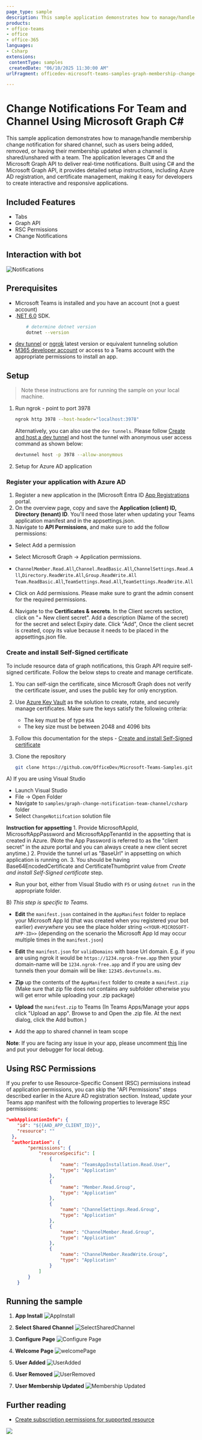 ```yaml
---
page_type: sample
description: This sample application demonstrates how to manage/handle membership change notification for shared channel, such as users being added, removed, or having their membership updated and when a channel is shared/unshared with a team, using Microsoft Graph and C#.
products:
- office-teams
- office
- office-365
languages:
- Csharp
extensions: 
 contentType: samples
 createdDate: "06/10/2025 11:30:00 AM"
urlFragment: officedev-microsoft-teams-samples-graph-membership-change-notification

---
```


# Change Notifications For Team and Channel Using Microsoft Graph C#

This sample application demonstrates how to manage/handle membership change notification for shared channel, such as users being added, removed, or having their membership updated when a channel is shared/unshared with a team. The application leverages C# and the Microsoft Graph API to deliver real-time notifications. Built using C# and the Microsoft Graph API, it provides detailed setup instructions, including Azure AD registration, and certificate management, making it easy for developers to create interactive and responsive applications.

## Included Features
* Tabs
* Graph API
* RSC Permissions
* Change Notifications

## Interaction with bot
![Notifications](ChangeNotification/Images/ChangeNotifications.gif)

## Prerequisites

- Microsoft Teams is installed and you have an account (not a guest account)
-  .[NET 6.0](https://dotnet.microsoft.com/en-us/download) SDK.
    ```bash
        # determine dotnet version
        dotnet --version
    ```
-  [dev tunnel](https://learn.microsoft.com/en-us/azure/developer/dev-tunnels/get-started?tabs=windows) or [ngrok](https://ngrok.com/download) latest version or equivalent tunneling solution
-  [M365 developer account](https://docs.microsoft.com/en-us/microsoftteams/platform/concepts/build-and-test/prepare-your-o365-tenant) or access to a Teams account with the appropriate permissions to install an app.

## Setup

> Note these instructions are for running the sample on your local machine.

1) Run ngrok - point to port 3978

   ```bash
   ngrok http 3978 --host-header="localhost:3978"
   ```  

   Alternatively, you can also use the `dev tunnels`. Please follow [Create and host a dev tunnel](https://learn.microsoft.com/en-us/azure/developer/dev-tunnels/get-started?tabs=windows) and host the tunnel with anonymous user access command as shown below:

   ```bash
   devtunnel host -p 3978 --allow-anonymous
   ```

2) Setup for Azure AD application

### Register your application with Azure AD

1. Register a new application in the [Microsoft Entra ID [App Registrations](https://go.microsoft.com/fwlink/?linkid=2083908) portal.
2. On the overview page, copy and save the **Application (client) ID, Directory (tenant) ID**. You'll need those later when updating your Teams application manifest and in the appsettings.json.
3. Navigate to **API Permissions**, and make sure to add the follow permissions:
-   Select Add a permission
-   Select Microsoft Graph -> Application permissions.
   - `ChannelMember.Read.All`,`Channel.ReadBasic.All`,`ChannelSettings.Read.All`,`Directory.ReadWrite.All`,`Group.ReadWrite.All`
    `Team.ReadBasic.All`,`TeamSettings.Read.All`,`TeamSettings.ReadWrite.All`

-   Click on Add permissions. Please make sure to grant the admin consent for the required permissions.

4. Navigate to the **Certificates & secrets**. In the Client secrets section, click on "+ New client secret". Add a description (Name of the secret) for the secret and select Expiry date. Click "Add", Once the client secret is created, copy its value because it needs to be placed in the appsettings.json file.

### Create and install Self-Signed certificate

To include resource data of graph notifications, this Graph API require self-signed certificate. Follow the below steps to create and manage certificate.

1. You can self-sign the certificate, since Microsoft Graph does not verify the certificate issuer, and uses the public key for only encryption.

2. Use [Azure Key Vault](https://docs.microsoft.com/en-us/azure/key-vault/key-vault-whatis) as the solution to create, rotate, and securely manage certificates. Make sure the keys satisfy the following criteria:

    - The key must be of type `RSA`
    - The key size must be between 2048 and 4096 bits

3. Follow this documentation for the steps - 
[Create and install Self-Signed certificate](ChangeNotification/CertificateDocumentation/README.md)

3) Clone the repository

    ```bash
    git clone https://github.com/OfficeDev/Microsoft-Teams-Samples.git
    ```

  A) If you are using Visual Studio

  - Launch Visual Studio
  - File -> Open Folder
  - Navigate to `samples/graph-change-notification-team-channel/csharp` folder
  - Select `ChangeNotiifcation` solution file

  **Instruction for appsetting**
    1. Provide MicrosoftAppId, MicrosoftAppPassword and MicrosoftAppTenantId in the appsetting that is created in Azure.
    (Note the App Password is referred to as the "client secret" in the azure portal and you can always create a new client secret anytime.)
    2. Provide the tunnel url as  "BaseUrl" in appsetting on which application is running on.
    3. You should be having Base64EncodedCertificate and CertificateThumbprint value from *Create and install Self-Signed certificate* step.

  - Run your bot, either from Visual Studio with `F5` or using `dotnet run` in the appropriate folder.

  B) *This step is specific to Teams.*

- **Edit** the `manifest.json` contained in the  `AppManifest` folder to replace your Microsoft App Id (that was created when you registered your bot earlier) *everywhere* you see the place holder string `<<YOUR-MICROSOFT-APP-ID>>` (depending on the scenario the Microsoft App Id may occur multiple times in the `manifest.json`)

- **Edit** the `manifest.json` for `validDomains` with base Url domain. E.g. if you are using ngrok it would be `https://1234.ngrok-free.app` then your domain-name will be `1234.ngrok-free.app` and if you are using dev tunnels then your domain will be like: `12345.devtunnels.ms`.

- **Zip** up the contents of the `AppManifest` folder to create a `manifest.zip` (Make sure that zip file does not contains any subfolder otherwise you will get error while uploading your .zip package)

- **Upload** the `manifest.zip` to Teams (In Teams Apps/Manage your apps click "Upload an app". Browse to and Open the .zip file. At the next dialog, click the Add button.)

- Add the app to shared channel in team scope

**Note**: If you are facing any issue in your app, please uncomment [this](https://github.com/OfficeDev/Microsoft-Teams-Samples/blob/main/samples/graph-change-notification-team-channel/csharp/ChangeNotification/AdapterWithErrorHandler.cs#L27) line and put your debugger for local debug.

## Using RSC Permissions

If you prefer to use Resource-Specific Consent (RSC) permissions instead of application permissions, you can skip the "API Permissions" steps described earlier in the Azure AD registration section. Instead, update your Teams app manifest with the following properties to leverage RSC permissions:

```json
"webApplicationInfo": {
    "id": "${{AAD_APP_CLIENT_ID}}",
    "resource": ""
  },
  "authorization": {
		"permissions": {
			"resourceSpecific": [
				{
					"name": "TeamsAppInstallation.Read.User",
					"type": "Application"
				},
				{
					"name": "Member.Read.Group",
					"type": "Application"
				},
				{
					"name": "ChannelSettings.Read.Group",
					"type": "Application"
				},
				{
					"name": "ChannelMember.Read.Group",
					"type": "Application"
				},
				{
					"name": "ChannelMember.ReadWrite.Group",
					"type": "Application"
				}
			]
		}
	}
```

## Running the sample

1. **App Install**
![AppInstall](./ChangeNotification/Images/1.App_install.png)

2. **Select Shared Channel**
![SelectSharedChannel](./ChangeNotification/Images/2.Select_channel.png)

3. **Configure Page**
![Configure Page](./ChangeNotification/Images/3.Configure.png)

4. **Welcome Page**
![welcomePage](./ChangeNotification/Images/4.StartUp_page.png)

5. **User Added**
![UserAdded](./ChangeNotification/Images/5.User_added.png)

6. **User Removed**
![UserRemoved](./ChangeNotification/Images/6.User_removed.png)

7. **User Membership Updated**
![Membership Updated](./ChangeNotification/Images/7.User_membership_updated.png)

## Further reading

- [Create subscription permissions for supported resource](https://docs.microsoft.com/en-us/graph/api/subscription-post-subscriptions?view=graph-rest-1.0&tabs=http#team-channel-and-chat)

<img src="https://pnptelemetry.azurewebsites.net/microsoft-teams-samples/samples/graph-change-notification-team-channel-csharp" />